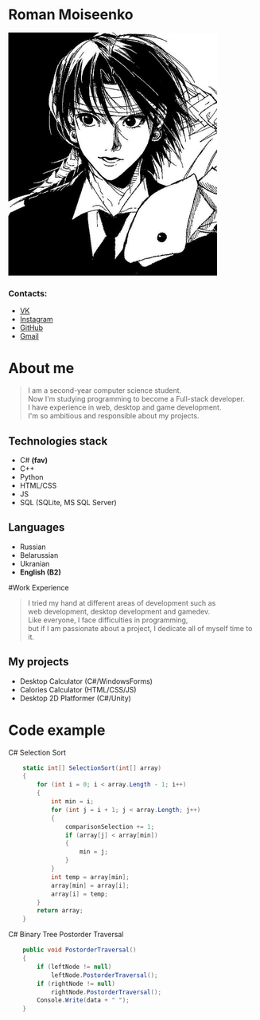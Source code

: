 # Roman Moiseenko
![img](/image.jpg)<br>

### Contacts:
 - [VK](https://vk.com/after.coffee)
 - [Instagram](https://www.instagram.com/after.coffee69/)
 - [GitHub](https://github.com/AfterCoffee69)   
 - [Gmail](mailto:humidityisrising@gmail.com)

# About me
>I am a second-year computer science student.<br>
Now I'm studying programming to become a Full-stack developer.<br>
I have experience in web, desktop and game development.<br>
I'm so ambitious and responsible about my projects.

## Technologies stack 
 - C# **(fav)**
 - C++
 - Python
 - HTML/CSS
 - JS
 - SQL (SQLite, MS SQL Server)

## Languages
 - Russian
 - Belarussian
 - Ukranian
 - **English (B2)**

#Work Experience
>I tried my hand at different areas of development such as<br>
web development, desktop development and gamedev.<br>
Like everyone, I face difficulties in programming,<br>
but if I am passionate about a project, I dedicate all of myself time to it.<br>

## My projects
 - Desktop Calculator (C#/WindowsForms)
 - Calories Calculator (HTML/CSS/JS)
 - Desktop 2D Platformer (C#/Unity)

# Code example

C# Selection Sort
```C#
    static int[] SelectionSort(int[] array)
    {
        for (int i = 0; i < array.Length - 1; i++)
        {
            int min = i;
            for (int j = i + 1; j < array.Length; j++)
            {
                comparisonSelection += 1;
                if (array[j] < array[min])
                {
                    min = j;
                }
            }
            int temp = array[min];
            array[min] = array[i];
            array[i] = temp;
        }
        return array;
    }
```

C# Binary Tree Postorder Traversal
```C#
    public void PostorderTraversal()
    {
        if (leftNode != null)
            leftNode.PostorderTraversal();
        if (rightNode != null)
            rightNode.PostorderTraversal();
        Console.Write(data + " ");
    }
```
